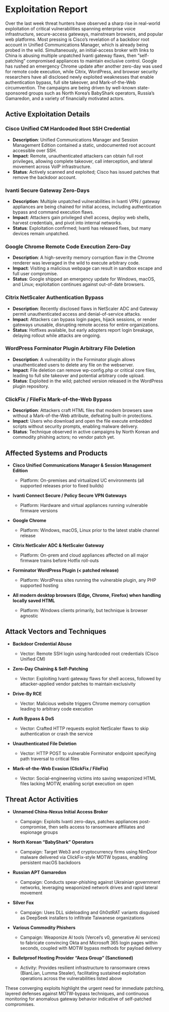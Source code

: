 # Exploitation Report

Over the last week threat hunters have observed a sharp rise in real-world exploitation of critical vulnerabilities spanning enterprise voice infrastructure, secure-access gateways, mainstream browsers, and popular web platforms. Most pressing is Cisco’s revelation of a backdoor root account in Unified Communications Manager, which is already being probed in the wild. Simultaneously, an initial-access broker with links to China is abusing multiple unpatched Ivanti gateway flaws, then “self-patching” compromised appliances to maintain exclusive control. Google has rushed an emergency Chrome update after another zero-day was used for remote code execution, while Citrix, WordPress, and browser security researchers have all disclosed newly exploited weaknesses that enable authentication bypass, full site takeover, and Mark-of-the-Web circumvention. The campaigns are being driven by well-known state-sponsored groups such as North Korea’s BabyShark operators, Russia’s Gamaredon, and a variety of financially motivated actors.

## Active Exploitation Details

### Cisco Unified CM Hardcoded Root SSH Credential
- **Description**: Unified Communications Manager and Session Management Edition contained a static, undocumented root account accessible over SSH.  
- **Impact**: Remote, unauthenticated attackers can obtain full root privileges, allowing complete takeover, call interception, and lateral movement across VoIP infrastructure.  
- **Status**: Actively scanned and exploited; Cisco has issued patches that remove the backdoor account.

### Ivanti Secure Gateway Zero-Days
- **Description**: Multiple unpatched vulnerabilities in Ivanti VPN / gateway appliances are being chained for initial access, including authentication bypass and command execution flaws.  
- **Impact**: Attackers gain privileged shell access, deploy web shells, harvest credentials, and pivot into internal networks.  
- **Status**: Exploitation confirmed; Ivanti has released fixes, but many devices remain unpatched.

### Google Chrome Remote Code Execution Zero-Day
- **Description**: A high-severity memory corruption flaw in the Chrome renderer was leveraged in the wild to execute arbitrary code.  
- **Impact**: Visiting a malicious webpage can result in sandbox escape and full user compromise.  
- **Status**: Google shipped an emergency update for Windows, macOS, and Linux; exploitation continues against out-of-date browsers.

### Citrix NetScaler Authentication Bypass
- **Description**: Recently disclosed flaws in NetScaler ADC and Gateway permit unauthenticated access and denial-of-service attacks.  
- **Impact**: Attackers can bypass login pages, hijack sessions, or render gateways unusable, disrupting remote access for entire organizations.  
- **Status**: Hotfixes available, but early adopters report login breakage, delaying rollout while attacks are ongoing.

### WordPress Forminator Plugin Arbitrary File Deletion
- **Description**: A vulnerability in the Forminator plugin allows unauthenticated users to delete any file on the webserver.  
- **Impact**: File deletion can remove wp-config.php or critical core files, leading to full site takeover and potential arbitrary code upload.  
- **Status**: Exploited in the wild; patched version released in the WordPress plugin repository.

### ClickFix / FileFix Mark-of-the-Web Bypass
- **Description**: Attackers craft HTML files that modern browsers save without a Mark-of-the-Web attribute, defeating built-in protections.  
- **Impact**: Users who download and open the file execute embedded scripts without security prompts, enabling malware delivery.  
- **Status**: Technique observed in active campaigns by North Korean and commodity phishing actors; no vendor patch yet.

## Affected Systems and Products

- **Cisco Unified Communications Manager & Session Management Edition**  
  - Platform: On-premises and virtualized UC environments (all supported releases prior to fixed builds)

- **Ivanti Connect Secure / Policy Secure VPN Gateways**  
  - Platform: Hardware and virtual appliances running vulnerable firmware versions

- **Google Chrome**  
  - Platform: Windows, macOS, Linux prior to the latest stable channel release

- **Citrix NetScaler ADC & NetScaler Gateway**  
  - Platform: On-prem and cloud appliances affected on all major firmware trains before Hotfix roll-outs

- **Forminator WordPress Plugin (< patched release)**  
  - Platform: WordPress sites running the vulnerable plugin, any PHP supported hosting

- **All modern desktop browsers (Edge, Chrome, Firefox) when handling locally saved HTML**  
  - Platform: Windows clients primarily, but technique is browser agnostic

## Attack Vectors and Techniques

- **Backdoor Credential Abuse**  
  - Vector: Remote SSH login using hardcoded root credentials (Cisco Unified CM)

- **Zero-Day Chaining & Self-Patching**  
  - Vector: Exploiting Ivanti gateway flaws for shell access, followed by attacker-applied vendor patches to maintain exclusivity

- **Drive-By RCE**  
  - Vector: Malicious website triggers Chrome memory corruption leading to arbitrary code execution

- **Auth Bypass & DoS**  
  - Vector: Crafted HTTP requests exploit NetScaler flaws to skip authentication or crash the service

- **Unauthenticated File Deletion**  
  - Vector: HTTP POST to vulnerable Forminator endpoint specifying path traversal to critical files

- **Mark-of-the-Web Evasion (ClickFix / FileFix)**  
  - Vector: Social-engineering victims into saving weaponized HTML files lacking MOTW, enabling script execution on open

## Threat Actor Activities

- **Unnamed China-Nexus Initial Access Broker**  
  - Campaign: Exploits Ivanti zero-days, patches appliances post-compromise, then sells access to ransomware affiliates and espionage groups

- **North Korean “BabyShark” Operators**  
  - Campaign: Target Web3 and cryptocurrency firms using NimDoor malware delivered via ClickFix-style MOTW bypass, enabling persistent macOS backdoors

- **Russian APT Gamaredon**  
  - Campaign: Conducts spear-phishing against Ukrainian government networks, leveraging weaponized network drives and rapid lateral movement

- **Silver Fox**  
  - Campaign: Uses DLL sideloading and Gh0stRAT variants disguised as DeepSeek installers to infiltrate Taiwanese organizations

- **Various Commodity Phishers**  
  - Campaign: Weaponize AI tools (Vercel’s v0, generative AI services) to fabricate convincing Okta and Microsoft 365 login pages within seconds, coupled with MOTW bypass methods for payload delivery

- **Bulletproof Hosting Provider “Aeza Group” (Sanctioned)**  
  - Activity: Provides resilient infrastructure to ransomware crews (BianLian, Lumma Stealer), facilitating sustained exploitation operations across the vulnerabilities listed above

These converging exploits highlight the urgent need for immediate patching, layered defenses against MOTW-bypass techniques, and continuous monitoring for anomalous gateway behavior indicative of self-patched compromises.